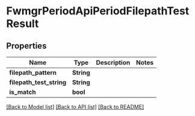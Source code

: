 # FwmgrPeriodApiPeriodFilepathTestResult

## Properties

Name | Type | Description | Notes
------------ | ------------- | ------------- | -------------
**filepath_pattern** | **String** |  |
**filepath_test_string** | **String** |  |
**is_match** | **bool** |  |

[[Back to Model list]](../README.md#documentation-for-models) [[Back to API list]](../README.md#documentation-for-api-endpoints) [[Back to README]](../README.md)
